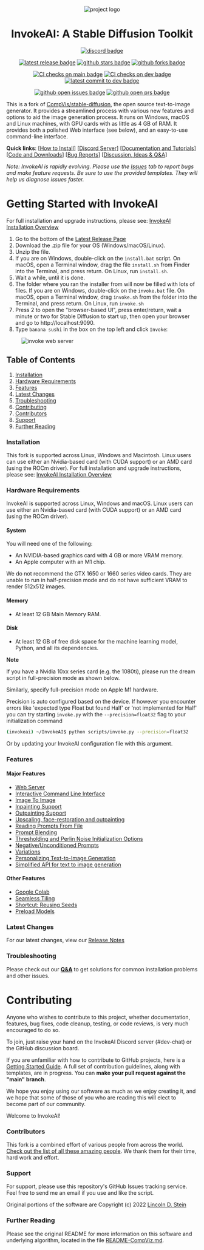 <div align="center">

![project logo](https://raw.githubusercontent.com/invoke-ai/InvokeAI/main/docs/assets/invoke_ai_banner.png)

# InvokeAI: A Stable Diffusion Toolkit

[![discord badge]][discord link]

[![latest release badge]][latest release link]
[![github stars badge]][github stars link]
[![github forks badge]][github forks link]

[![CI checks on main badge]][ci checks on main link]
[![CI checks on dev badge]][ci checks on dev link]
[![latest commit to dev badge]][latest commit to dev link]

[![github open issues badge]][github open issues link]
[![github open prs badge]][github open prs link]

[ci checks on dev badge]:
  https://flat.badgen.net/github/checks/invoke-ai/InvokeAI/development?label=CI%20status%20on%20dev&cache=900&icon=github
[ci checks on dev link]:
  https://github.com/invoke-ai/InvokeAI/actions?query=branch%3Adevelopment
[ci checks on main badge]:
  https://flat.badgen.net/github/checks/invoke-ai/InvokeAI/main?label=CI%20status%20on%20main&cache=900&icon=github
[ci checks on main link]:
  https://github.com/invoke-ai/InvokeAI/actions/workflows/test-invoke-conda.yml
[discord badge]: https://flat.badgen.net/discord/members/ZmtBAhwWhy?icon=discord
[discord link]: https://discord.gg/ZmtBAhwWhy
[github forks badge]:
  https://flat.badgen.net/github/forks/invoke-ai/InvokeAI?icon=github
[github forks link]: https://useful-forks.github.io/?repo=invoke-ai%2FInvokeAI
[github open issues badge]:
  https://flat.badgen.net/github/open-issues/invoke-ai/InvokeAI?icon=github
[github open issues link]:
  https://github.com/invoke-ai/InvokeAI/issues?q=is%3Aissue+is%3Aopen
[github open prs badge]:
  https://flat.badgen.net/github/open-prs/invoke-ai/InvokeAI?icon=github
[github open prs link]:
  https://github.com/invoke-ai/InvokeAI/pulls?q=is%3Apr+is%3Aopen
[github stars badge]:
  https://flat.badgen.net/github/stars/invoke-ai/InvokeAI?icon=github
[github stars link]: https://github.com/invoke-ai/InvokeAI/stargazers
[latest commit to dev badge]:
  https://flat.badgen.net/github/last-commit/invoke-ai/InvokeAI/development?icon=github&color=yellow&label=last%20dev%20commit&cache=900
[latest commit to dev link]:
  https://github.com/invoke-ai/InvokeAI/commits/development
[latest release badge]:
  https://flat.badgen.net/github/release/invoke-ai/InvokeAI/development?icon=github
[latest release link]: https://github.com/invoke-ai/InvokeAI/releases

</div>

This is a fork of
[CompVis/stable-diffusion](https://github.com/CompVis/stable-diffusion), the
open source text-to-image generator. It provides a streamlined process with
various new features and options to aid the image generation process. It runs on
Windows, macOS and Linux machines, with GPU cards with as little as 4 GB of RAM.
It provides both a polished Web interface (see below), and an easy-to-use
command-line interface.

**Quick links**: [[How to Install](#installation)]
[[Discord Server](https://discord.gg/ZmtBAhwWhy)]
[[Documentation and Tutorials](https://invoke-ai.github.io/InvokeAI/)]
[[Code and Downloads](https://github.com/invoke-ai/InvokeAI/)]
[[Bug Reports](https://github.com/invoke-ai/InvokeAI/issues)]
[[Discussion, Ideas & Q&A](https://github.com/invoke-ai/InvokeAI/discussions)]

_Note: InvokeAI is rapidly evolving. Please use the
[Issues](https://github.com/invoke-ai/InvokeAI/issues) tab to report bugs and
make feature requests. Be sure to use the provided templates. They will help us
diagnose issues faster._

# Getting Started with InvokeAI

For full installation and upgrade instructions, please see:
[InvokeAI Installation Overview](https://invoke-ai.github.io/InvokeAI/installation/)

1. Go to the bottom of the
   [Latest Release Page](https://github.com/invoke-ai/InvokeAI/releases/latest)
2. Download the .zip file for your OS (Windows/macOS/Linux).
3. Unzip the file.
4. If you are on Windows, double-click on the `install.bat` script. On macOS,
   open a Terminal window, drag the file `install.sh` from Finder into the
   Terminal, and press return. On Linux, run `install.sh`.
5. Wait a while, until it is done.
6. The folder where you ran the installer from will now be filled with lots of
   files. If you are on Windows, double-click on the `invoke.bat` file. On
   macOS, open a Terminal window, drag `invoke.sh` from the folder into the
   Terminal, and press return. On Linux, run `invoke.sh`
7. Press 2 to open the "browser-based UI", press enter/return, wait a minute or
   two for Stable Diffusion to start up, then open your browser and go to
   http://localhost:9090.
8. Type `banana sushi` in the box on the top left and click `Invoke`:

<figure markdown>

![invoke web server](https://raw.githubusercontent.com/invoke-ai/InvokeAI/main/docs/assets/invoke-web-server-1.png)

</figure>

## Table of Contents

1. [Installation](#installation)
2. [Hardware Requirements](#hardware-requirements)
3. [Features](#features)
4. [Latest Changes](#latest-changes)
5. [Troubleshooting](#troubleshooting)
6. [Contributing](#contributing)
7. [Contributors](#contributors)
8. [Support](#support)
9. [Further Reading](#further-reading)

### Installation

This fork is supported across Linux, Windows and Macintosh. Linux users can use
either an Nvidia-based card (with CUDA support) or an AMD card (using the ROCm
driver). For full installation and upgrade instructions, please see:
[InvokeAI Installation Overview](https://invoke-ai.github.io/InvokeAI/installation/INSTALL_SOURCE/)

### Hardware Requirements

InvokeAI is supported across Linux, Windows and macOS. Linux users can use
either an Nvidia-based card (with CUDA support) or an AMD card (using the ROCm
driver).

#### System

You will need one of the following:

- An NVIDIA-based graphics card with 4 GB or more VRAM memory.
- An Apple computer with an M1 chip.

We do not recommend the GTX 1650 or 1660 series video cards. They are unable to
run in half-precision mode and do not have sufficient VRAM to render 512x512
images.

#### Memory

- At least 12 GB Main Memory RAM.

#### Disk

- At least 12 GB of free disk space for the machine learning model, Python, and
  all its dependencies.

**Note**

If you have a Nvidia 10xx series card (e.g. the 1080ti), please run the dream
script in full-precision mode as shown below.

Similarly, specify full-precision mode on Apple M1 hardware.

Precision is auto configured based on the device. If however you encounter
errors like 'expected type Float but found Half' or 'not implemented for Half'
you can try starting `invoke.py` with the `--precision=float32` flag to your
initialization command

```bash
(invokeai) ~/InvokeAI$ python scripts/invoke.py --precision=float32
```

Or by updating your InvokeAI configuration file with this argument.

### Features

#### Major Features

- [Web Server](https://invoke-ai.github.io/InvokeAI/features/WEB/)
- [Interactive Command Line Interface](https://invoke-ai.github.io/InvokeAI/features/CLI/)
- [Image To Image](https://invoke-ai.github.io/InvokeAI/features/IMG2IMG/)
- [Inpainting Support](https://invoke-ai.github.io/InvokeAI/features/INPAINTING/)
- [Outpainting Support](https://invoke-ai.github.io/InvokeAI/features/OUTPAINTING/)
- [Upscaling, face-restoration and outpainting](https://invoke-ai.github.io/InvokeAI/features/POSTPROCESS/)
- [Reading Prompts From File](https://invoke-ai.github.io/InvokeAI/features/PROMPTS/#reading-prompts-from-a-file)
- [Prompt Blending](https://invoke-ai.github.io/InvokeAI/features/PROMPTS/#prompt-blending)
- [Thresholding and Perlin Noise Initialization Options](https://invoke-ai.github.io/InvokeAI/features/OTHER/#thresholding-and-perlin-noise-initialization-options)
- [Negative/Unconditioned Prompts](https://invoke-ai.github.io/InvokeAI/features/PROMPTS/#negative-and-unconditioned-prompts)
- [Variations](https://invoke-ai.github.io/InvokeAI/features/VARIATIONS/)
- [Personalizing Text-to-Image Generation](https://invoke-ai.github.io/InvokeAI/features/TEXTUAL_INVERSION/)
- [Simplified API for text to image generation](https://invoke-ai.github.io/InvokeAI/features/OTHER/#simplified-api)

#### Other Features

- [Google Colab](https://invoke-ai.github.io/InvokeAI/features/OTHER/#google-colab)
- [Seamless Tiling](https://invoke-ai.github.io/InvokeAI/features/OTHER/#seamless-tiling)
- [Shortcut: Reusing Seeds](https://invoke-ai.github.io/InvokeAI/features/OTHER/#shortcuts-reusing-seeds)
- [Preload Models](https://invoke-ai.github.io/InvokeAI/features/OTHER/#preload-models)

### Latest Changes

For our latest changes, view our
[Release Notes](https://github.com/invoke-ai/InvokeAI/releases)

### Troubleshooting

Please check out our
**[Q&A](https://invoke-ai.github.io/InvokeAI/help/TROUBLESHOOT/#faq)** to get
solutions for common installation problems and other issues.

# Contributing

Anyone who wishes to contribute to this project, whether documentation,
features, bug fixes, code cleanup, testing, or code reviews, is very much
encouraged to do so.

To join, just raise your hand on the InvokeAI Discord server (#dev-chat) or the
GitHub discussion board.

If you are unfamiliar with how to contribute to GitHub projects, here is a
[Getting Started Guide](https://opensource.com/article/19/7/create-pull-request-github).
A full set of contribution guidelines, along with templates, are in progress.
You can **make your pull request against the "main" branch**.

We hope you enjoy using our software as much as we enjoy creating it, and we
hope that some of those of you who are reading this will elect to become part of
our community.

Welcome to InvokeAI!

### Contributors

This fork is a combined effort of various people from across the world.
[Check out the list of all these amazing people](https://invoke-ai.github.io/InvokeAI/other/CONTRIBUTORS/).
We thank them for their time, hard work and effort.

### Support

For support, please use this repository's GitHub Issues tracking service. Feel
free to send me an email if you use and like the script.

Original portions of the software are Copyright (c) 2022
[Lincoln D. Stein](https://github.com/lstein)

### Further Reading

Please see the original README for more information on this software and
underlying algorithm, located in the file
[README-CompViz.md](https://invoke-ai.github.io/InvokeAI/other/README-CompViz/).
